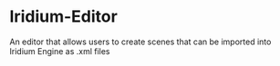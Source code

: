 # Iridium-Editor
An editor that allows users to create scenes that can be imported into Iridium Engine as .xml files
